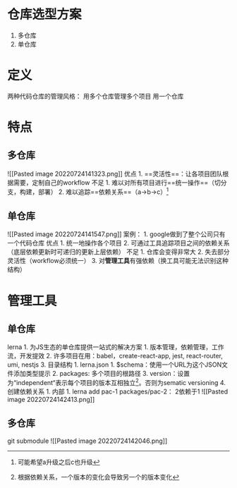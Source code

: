# 仓库选型方案
1. 多仓库
2. 单仓库

# 定义
两种代码仓库的管理风格：
用多个仓库管理多个项目
用一个仓库
# 特点
## 多仓库
![[Pasted image 20220724141323.png]]
优点
	1. ==灵活性==：让各项目团队根据需要，定制自己的workflow
不足
	1. 难以对所有项目进行==统一操作==（切分支，构建，部署）
	2. 难以追踪==依赖关系==（a→b→c）[^1]
## 单仓库
![[Pasted image 20220724141547.png]]
案例：
	1. google做到了整个公司只有一个代码仓库
优点
	1. 统一地操作各个项目
	2. 可通过工具追踪项目之间的依赖关系（底层依赖更新时可递归的更新上层依赖）
不足
	1. 仓库会变得非常大
	2. 失去部分灵活性（workflow必须统一）
	3. 对**管理工具**有强依赖（换工具可能无法识别这种结构）
# 管理工具
## 单仓库
lerna
	1. 为JS生态的单仓库提供一站式的解决方案
		1. 版本管理，依赖管理，工作流，开发提效
	2. 许多项目在用：babel，create-react-app, jest, react-router, umi, nestjs
	3. 目录结构
		1. lerna.json
			1. $schema：使用一个URL为这个JSON文件添加类型提示
			2. packages: 多个项目的根路径
			3. version：设置为“independent“表示每个项目的版本互相独立[^2]。否则为sematic versioning
	4. 创建依赖关系
		1. 内部
			1. lerna add pac-1 packages/pac-2： 2依赖于1
![[Pasted image 20220724142413.png]]

## 多仓库
git submodule
![[Pasted image 20220724142046.png]]

[^1]: 可能希望a升级之后c也升级
[^2]: 根据依赖关系，一个版本的变化会导致另一个的版本变化